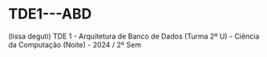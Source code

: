 # TDE1---ABD
(lissa deguti) TDE 1 - Arquitetura de Banco de Dados (Turma 2º U) - Ciência da Computação (Noite) - 2024 / 2º Sem
